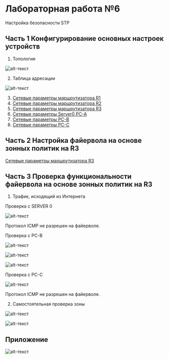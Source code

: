 # Лабораторная работа №6
Настройка безопасности STP


## Часть 1 Конфигурирование основных настроек устройств
 
1.	Топология

![alt-текст][Топология]

[Топология]:https://github.com/b00mmer/Lab5/blob/main/Lab5.JPG "Топология"

2. Таблица адресации

![alt-текст][Таблица]

[Таблица]:https://github.com/b00mmer/Lab5/blob/main/%D0%A2%D0%B0%D0%B1%D0%BB%D0%B8%D1%86%D0%B0.JPG "Таблица адресации"

3. [Сетевые параметры маршрутизатора R1](https://github.com/b00mmer/Lab5/blob/main/R1_running-config.txt)
4. [Сетевые параметры маршрутизатора R2](https://github.com/b00mmer/lab5/blob/main/R2_running-config.txt)
5. [Сетевые параметры маршрутизатора R3](https://github.com/b00mmer/Lab5/blob/main/R3_running-config_3.txt)
6.  [Сетевые параметры Server0 PC-A](https://github.com/b00mmer/Lab5/blob/main/server0.JPG)
6.  [Сетевые параметры PC-B](https://github.com/b00mmer/Lab5/blob/main/PC-B.JPG)
7.  [Сетевые параметры PC-C](https://github.com/b00mmer/Lab5/blob/main/PC-C.JPG)
 

 ## Часть 2 Настройка файервола на основе зонных политик на R3

 [Сетевые параметры маршрутизатора R3](https://github.com/b00mmer/Lab5/blob/main/R3_running-config.4.txt)
  
  ## Часть 3 Проверка функциональности файервола на основе зонных политик на R3

1. Трафик, исходящий из Интернета  

Проверка с SERVER 0

![alt-текст][Internet]

[Internet]:https://github.com/b00mmer/Lab5/blob/main/Ping-A.JPG "Internet"

Протокол ICMP не разрешен на файерволе.

Проверка с PC-B

![alt-текст][INSIDE]

[INSIDE]:https://github.com/b00mmer/Lab5/blob/main/Ping-B.JPG "INSIDE"


![alt-текст][HTTP]

[HTTP]:https://github.com/b00mmer/Lab5/blob/main/PC-C-web.JPG "HTTP"



![alt-текст][HTTPS]

[HTTPS]:https://github.com/b00mmer/Lab5/blob/main/PC-C-webs.JPG "HTTPS"




Проверка с PC-C

![alt-текст][CONFROOM]

[CONFROOM]:https://github.com/b00mmer/Lab5/blob/main/Ping-C.JPG "CONFROOM"


Протокол ICMP не разрешен на файерволе.

2. Самостоятельная проверка зоны


![alt-текст][SELF1]

[SELF1]:https://github.com/b00mmer/Lab5/blob/main/Ping-A-R.JPG "SELF1"


![alt-текст][SELF2]

[SELF2]:https://github.com/b00mmer/Lab5/blob/main/Ping-C-R.JPG "SELF2"


## Приложение

![alt-текст][Appen]

[Appen]:https://github.com/b00mmer/Lab5/blob/main/Appen.JPG "Appen"

